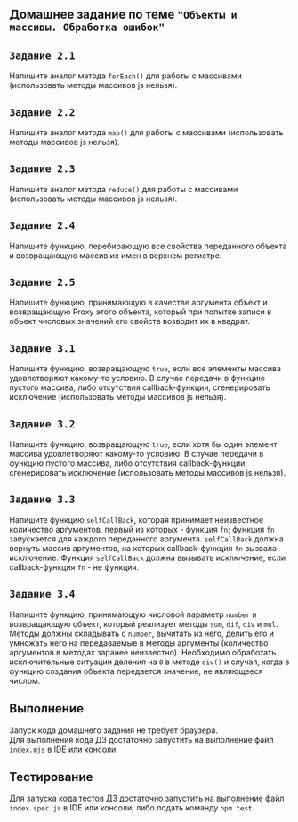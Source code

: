 ## Домашнее задание по теме `"Объекты и массивы. Обработка ошибок"`

## `Задание 2.1`
Напишите аналог метода `forEach()` для работы с массивами (использовать методы массивов js нельзя).

## `Задание 2.2`
Напишите аналог метода `map()` для работы с массивами (использовать методы массивов js нельзя).

## `Задание 2.3`
Напишите аналог метода `reduce()` для работы с массивами (использовать методы массивов js нельзя).

## `Задание 2.4`
Напишите функцию, перебирающую все свойства переданного объекта и возвращающую массив их имен в верхнем регистре.

## `Задание 2.5`
Напишите функцию, принимающую в качестве аргумента объект и возвращающую Proxy этого объекта, который при попытке записи в объект числовых значений его свойств возводит их в квадрат.

## `Задание 3.1`
Напишите функцию, возвращающую `true`, если все элементы массива удовлетворяют какому-то условию. В случае передачи в функцию пустого массива, либо отсутствия callback-функции, сгенерировать исключение (использовать методы массивов js нельзя).

## `Задание 3.2`
Напишите функцию, возвращающую `true`, если хотя бы один элемент массива удовлетворяют какому-то условию. В случае передачи в функцию пустого массива, либо отсутствия callback-функции, сгенерировать исключение (использовать методы массивов js нельзя).

## `Задание 3.3`
Напишите функцию `selfCallBack`, которая принимает неизвестное количество аргументов, первый из которых - функция `fn`; функция `fn` запускается для каждого переданного аргумента. `selfCallBack` должна вернуть массив аргументов, на которых callback-функция `fn` вызвала исключение. Функция `selfCallBack` должна вызывать исключение, если callback-функция `fn` - не функция.

## `Задание 3.4`
Напишите функцию, принимающую числовой параметр `number` и возвращающую объект, который реализует методы `sum`, `dif`, `div` и `mul`. Методы должны складывать с `number`, вычитать из него, делить его и умножать него на передаваемые в методы аргументы (количество аргументов в методах заранее неизвестно). Необходимо обработать исключительные ситуации деления на `0` в методе `div()` и случая, когда в функцию создания объекта передается значение, не являющееся числом.


## Выполнение
Запуск кода домашнего задания не требует браузера.\
Для выполнения кода ДЗ достаточно запустить на выполнение файл `index.mjs` в IDE или консоли. 

## Тестирование
Для запуска кода тестов ДЗ достаточно запустить на выполнение файл `index.spec.js` в IDE или консоли, либо подать команду `npm test`.
